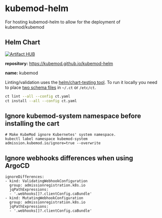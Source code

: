 # kubemod-helm

For hosting kubemod-helm to allow for the deployment of kubemod/kubemod

## Helm Chart

[![Artifact HUB](https://img.shields.io/endpoint?url=https://artifacthub.io/badge/repository/kubemod)](https://artifacthub.io/packages/search?repo=kubemod)

__repository:__ https://kubemod.github.io/kubemod-helm

__name:__ kubemod

Linting/validation uses the [helm/chart-testing tool](https://github.com/helm/chart-testing). To run it locally you need to place [two schema files](https://github.com/helm/chart-testing/blob/master/etc/lintconf.yaml) in `~/.ct` or `/etc/ct`.

```bash
ct lint --all --config ct.yaml
ct install --all --config ct.yaml
```

## Ignore kubemod-system namespace before installing the cart

```
# Make KubeMod ignore Kubernetes' system namespace.
kubectl label namespace kubemod-system admission.kubemod.io/ignore=true --overwrite
```

## Ignore webhooks differences when using ArgoCD
```
ignoreDifferences:
- kind: ValidatingWebhookConfiguration
  group: admissionregistration.k8s.io
  jqPathExpressions:
  - '.webhooks[]?.clientConfig.caBundle'
- kind: MutatingWebhookConfiguration
  group: admissionregistration.k8s.io
  jqPathExpressions:
  - '.webhooks[]?.clientConfig.caBundle'
```
